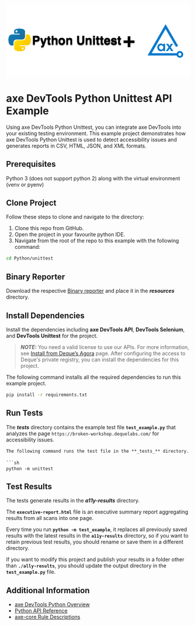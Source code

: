 ![logo](./docs/logo-python-unit-testing.png)

# axe DevTools Python Unittest API Example

Using axe DevTools Python Unittest, you can integrate axe DevTools into your existing testing environment. This example project demonstrates how axe DevTools Python Unittest is used to detect accessibility issues and generates reports in CSV, HTML, JSON, and XML formats.

## Prerequisites

Python 3 (does not support python 2) along with the virtual environment (venv or pyenv)

## Clone Project

Follow these steps to clone and navigate to the directory:
1. Clone this repo from GitHub.
2. Open the project in your favourite python IDE.
3. Navigate from the root of the repo to this example with the following command:

```sh
cd Python/unittest
```

## Binary Reporter

Download the respective [Binary reporter](https://docs.deque.com/devtools-html/4.0.0/en/downloads#binary-reporter) and place it in the **_resources_** directory.

## Install Dependencies

Install the dependencies including **axe DevTools API**, **DevTools Selenium**, and **DevTools Unittest** for the project.

> **_NOTE:_**
>You need a valid license to use our APIs. For more information, see [Install from Deque’s Agora](https://docs.deque.com/devtools-html/4.0.0/en/py-getting-started) page. After configuring the access to Deque's private registry, you can install the dependencies for this project.

The following command installs all the required dependencies to run this example project.

```sh
pip install -r requirements.txt
```

## Run Tests

The **_tests_** directory contains the example test file **`test_example.py`** that analyzes the page `https://broken-workshop.dequelabs.com/` for accessibility issues.

```
The following command runs the test file in the **_tests_** directory.

```sh
python -m unittest
```

## Test Results

The tests generate results in the **_a11y-results_** directory.

The **`executive-report.html`** file is an executive summary report aggregating results from all scans into one page.

Every time you run **`python -m test_example`**, it replaces all previously saved results with the latest results in the **`a11y-results`** directory, so if you want to retain previous test results, you should rename or save them in a different directory. 

If you want to modify this project and publish your results in a folder other than **`./ally-results`**, you should update the output directory in the **`test_example.py`** file. 

## Additional Information

- [axe DevTools Python Overview](https://docs.deque.com/devtools-html/4.0.0/en/py-usage-overview)
- [Python API Reference](https://docs.deque.com/devtools-html/4.0.0/en/py-api-unittest)
- [axe-core Rule Descriptions](https://github.com/dequelabs/axe-core/blob/master/doc/rule-descriptions.md)

 